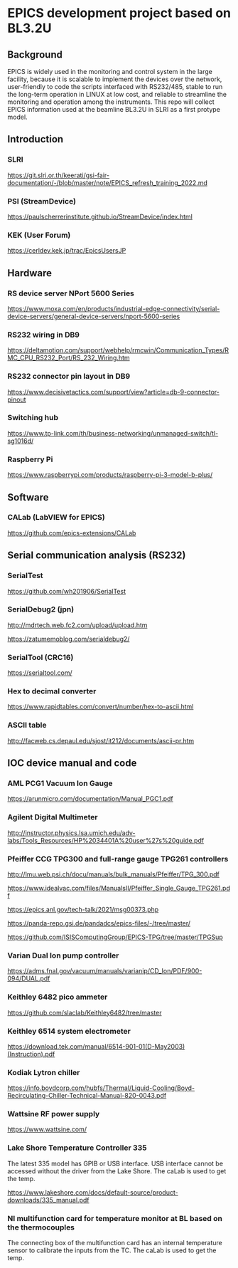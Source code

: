 # EPICS development project based on BL3.2U

## Background

EPICS is widely used in the monitoring and control system in the large facility, because it is scalable to implement the devices over the network, user-friendly to code the scripts interfaced with RS232/485, stable to run the long-term operation in LINUX at low cost, and reliable to streamline the monitoring and operation among the instruments. This repo will collect EPICS information used at the beamline BL3.2U in SLRI as a first protype model. 


## Introduction

### SLRI 
https://git.slri.or.th/keerati/gsi-fair-documentation/-/blob/master/note/EPICS_refresh_training_2022.md

### PSI (StreamDevice)
https://paulscherrerinstitute.github.io/StreamDevice/index.html

### KEK (User Forum)
https://cerldev.kek.jp/trac/EpicsUsersJP



## Hardware

### RS device server NPort 5600 Series
https://www.moxa.com/en/products/industrial-edge-connectivity/serial-device-servers/general-device-servers/nport-5600-series

### RS232 wiring in DB9
https://deltamotion.com/support/webhelp/rmcwin/Communication_Types/RMC_CPU_RS232_Port/RS_232_Wiring.htm

### RS232 connector pin layout in DB9
https://www.decisivetactics.com/support/view?article=db-9-connector-pinout

### Switching hub
https://www.tp-link.com/th/business-networking/unmanaged-switch/tl-sg1016d/

### Raspberry Pi
https://www.raspberrypi.com/products/raspberry-pi-3-model-b-plus/


## Software

### CALab (LabVIEW for EPICS)
https://github.com/epics-extensions/CALab

## Serial communication analysis (RS232)

### SerialTest
https://github.com/wh201906/SerialTest

### SerialDebug2 (jpn)
http://mdrtech.web.fc2.com/upload/upload.htm

https://zatumemoblog.com/serialdebug2/

### SerialTool (CRC16)
https://serialtool.com/

### Hex to decimal converter
https://www.rapidtables.com/convert/number/hex-to-ascii.html

### ASCII table
http://facweb.cs.depaul.edu/sjost/it212/documents/ascii-pr.htm


## IOC device manual and code

### AML PCG1 Vacuum Ion Gauge
https://arunmicro.com/documentation/Manual_PGC1.pdf

### Agilent Digital Multimeter
http://instructor.physics.lsa.umich.edu/adv-labs/Tools_Resources/HP%2034401A%20user%27s%20guide.pdf

### Pfeiffer CCG TPG300 and full-range gauge TPG261 controllers
http://lmu.web.psi.ch/docu/manuals/bulk_manuals/Pfeiffer/TPG_300.pdf

https://www.idealvac.com/files/ManualsII/Pfeiffer_Single_Gauge_TPG261.pdf

https://epics.anl.gov/tech-talk/2021/msg00373.php

https://panda-repo.gsi.de/pandadcs/epics-files/-/tree/master/

https://github.com/ISISComputingGroup/EPICS-TPG/tree/master/TPGSup


### Varian Dual Ion pump controller
https://adms.fnal.gov/vacuum/manuals/varianip/CD_Ion/PDF/900-094/DUAL.pdf

### Keithley 6482 pico ammeter
https://github.com/slaclab/Keithley6482/tree/master

### Keithley 6514 system electrometer
https://download.tek.com/manual/6514-901-01(D-May2003)(Instruction).pdf

### Kodiak Lytron chiller
https://info.boydcorp.com/hubfs/Thermal/Liquid-Cooling/Boyd-Recirculating-Chiller-Technical-Manual-820-0043.pdf

### Wattsine RF power supply
https://www.wattsine.com/

### Lake Shore Temperature Controller 335

The latest 335 model has GPIB or USB interface. USB interface cannot be accessed without the driver from the Lake Shore. The caLab is used to get the temp.

https://www.lakeshore.com/docs/default-source/product-downloads/335_manual.pdf

### NI multifunction card for temperature monitor at BL based on the thermocouples

The connecting box of the multifunction card has an internal temperature sensor to calibrate the inputs from the TC.  The caLab is used to get the temp.










